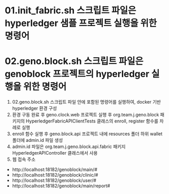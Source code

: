 # 01.init_fabric.sh 스크립트 파일은 hyperledger 샘플 프로젝트 실행을 위한 명령어

# 02.geno.block.sh 스크립트 파일은 genoblock 프로젝트의 hyperledger 실행을 위한 명령어

1. 02.geno.block.sh 스크립트 파일 안에 포함된 명령어를 실행하여, docker 기반 hyperledger 환경 구성
2. 환경 구동 완료 후 geno.clock.web 프로젝트 실행 후 org.team.j.geno.block 패키지의 HyperledgerFabricAPIClientTests 클래스의 enroll, register 함수를 차례로 실행
3. enroll 함수 실행 후 geno.block.api 프로젝트 내에 resources 폴더 하위 wallet 폴더에 admin.id 파일 생성
4. admin.id 파일은 org.team.j.geno.block.api.fabric 패키지 HyperledgerAPIController 클래스에서 사용
5. 웹 접속 주소

- http://localhost:18182/genoblock/main/#
- http://localhost:18182/genoblock/clinic/#
- http://localhost:18182/genoblock/user/#
- http://localhost:18182/genoblock/main/report#
